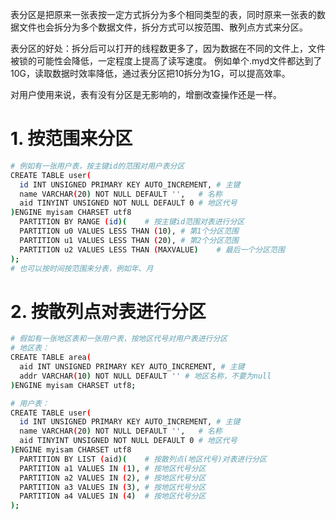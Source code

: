 表分区是把原来一张表按一定方式拆分为多个相同类型的表，同时原来一张表的数据文件也会拆分为多个数据文件，拆分方式可以按范围、散列点方式来分区。

表分区的好处：拆分后可以打开的线程数更多了，因为数据在不同的文件上，文件被锁的可能性会降低，一定程度上提高了读写速度。 例如单个.myd文件都达到了10G，读取数据时效率降低，通过表分区把10拆分为1G，可以提高效率。

对用户使用来说，表有没有分区是无影响的，增删改查操作还是一样。

# 1. 按范围来分区

```bash
# 例如有一张用户表，按主键id的范围对用户表分区
CREATE TABLE user(
  id INT UNSIGNED PRIMARY KEY AUTO_INCREMENT, # 主键
  name VARCHAR(20) NOT NULL DEFAULT '',   # 名称
  aid TINYINT UNSIGNED NOT NULL DEFAULT 0 # 地区代号
)ENGINE myisam CHARSET utf8
  PARTITION BY RANGE (id)(    # 按主键id范围对表进行分区
  PARTITION u0 VALUES LESS THAN (10), # 第1个分区范围
  PARTITION u1 VALUES LESS THAN (20), # 第2个分区范围
  PARTITION u2 VALUES LESS THAN (MAXVALUE)    # 最后一个分区范围
);
# 也可以按时间按范围来分表，例如年、月
```

# 2. 按散列点对表进行分区

```bash
# 假如有一张地区表和一张用户表，按地区代号对用户表进行分区
# 地区表：
CREATE TABLE area(
  aid INT UNSIGNED PRIMARY KEY AUTO_INCREMENT, # 主键
  addr VARCHAR(10) NOT NULL DEFAULT '' # 地区名称，不要为null
)ENGINE myisam CHARSET utf8;

# 用户表：
CREATE TABLE user(
  id INT UNSIGNED PRIMARY KEY AUTO_INCREMENT, # 主键
  name VARCHAR(20) NOT NULL DEFAULT '',   # 名称
  aid TINYINT UNSIGNED NOT NULL DEFAULT 0 # 地区代号
)ENGINE myisam CHARSET utf8
  PARTITION BY LIST (aid)(    # 按散列点(地区代号)对表进行分区
  PARTITION a1 VALUES IN (1), # 按地区代号分区
  PARTITION a2 VALUES IN (2), # 按地区代号分区
  PARTITION a3 VALUES IN (3), # 按地区代号分区
  PARTITION a4 VALUES IN (4)  # 按地区代号分区
);
```